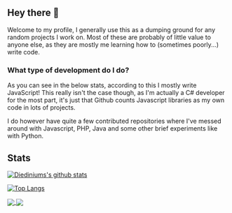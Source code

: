 ## Hey there 👋

Welcome to my profile, I generally use this as a dumping ground for any random projects I work on. Most of these are probably of little value to anyone else, as they are mostly me learning how to (sometimes poorly...) write code.

### What type of development do I do?

As you can see in the below stats, according to this I mostly write JavaScript! This really isn't the case though, as I'm actually a C# developer for the most part, it's just that Github counts Javascript libraries as my own code in lots of projects.

I do however have quite a few contributed repositories where I've messed around with Javascript, PHP, Java and some other brief experiments like with Python.

## Stats

[![Diediniums's github stats](https://github-readme-stats.vercel.app/api?username=Diedinium&count_private=true&theme=dark&show_icons=true)](https://github.com/anuraghazra/github-readme-stats)

[![Top Langs](https://github-readme-stats.vercel.app/api/top-langs/?username=Diedinium&theme=dark&langs_count=7&layout=compact)](https://github.com/anuraghazra/github-readme-stats)

<a href="https://github.com/anuraghazra/github-readme-stats">
  <img align="center" src="https://github-readme-stats.vercel.app/api?username=Diedinium&count_private=true&theme=dark&show_icons=true" />
</a>
<a href="https://github.com/anuraghazra/github-readme-stats">
  <img align="center" src="https://github-readme-stats.vercel.app/api/top-langs/?username=Diedinium&theme=dark&langs_count=7&layout=compact)](https://github.com/anuraghazra/github-readme-stats" />
</a>


